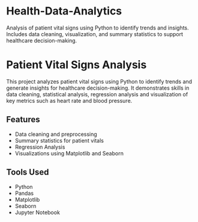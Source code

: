 # Health-Data-Analytics
Analysis of patient vital signs using Python to identify trends and insights. Includes data cleaning, visualization, and summary statistics to support healthcare decision-making.
# Patient Vital Signs Analysis

This project analyzes patient vital signs using Python to identify trends and generate insights for healthcare decision-making. It demonstrates skills in data cleaning, statistical analysis, regression analysis and visualization of key metrics such as heart rate and blood pressure.

## Features
- Data cleaning and preprocessing
- Summary statistics for patient vitals
- Regression Analysis
- Visualizations using Matplotlib and Seaborn

## Tools Used
- Python
- Pandas
- Matplotlib
- Seaborn
- Jupyter Notebook
